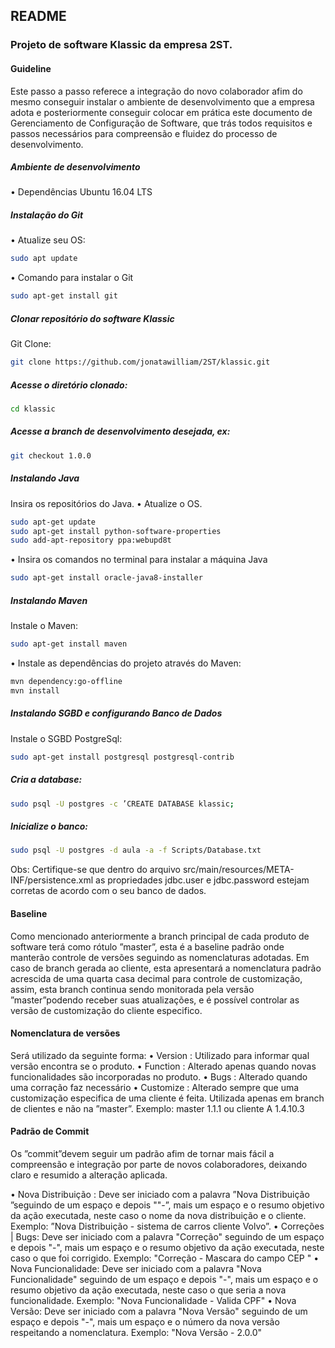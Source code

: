 ## README

### Projeto de software Klassic da empresa 2ST.




#### Guideline

Este passo a passo referece a integração do novo colaborador afim do mesmo conseguir instalar o ambiente de desenvolvimento que a empresa adota e posteriormente conseguir colocar em prática este documento de Gerenciamento de Configuração de Software, que trás todos requisitos e passos necessários para compreensão e fluidez do processo de desenvolvimento.

##### Ambiente de desenvolvimento

•	Dependências
Ubuntu 16.04 LTS

##### Instalação do Git

•	Atualize seu OS:
```sh
sudo apt update
```

•	Comando para instalar o Git
```sh
sudo apt-get install git
```

##### Clonar repositório do software Klassic
Git Clone:
```sh
git clone https://github.com/jonatawilliam/2ST/klassic.git
```

##### Acesse o diretório clonado:
```sh
cd klassic
```
##### Acesse a branch de desenvolvimento desejada, ex:
```sh
git checkout 1.0.0
```

##### Instalando Java
Insira os repositórios do Java.
•	Atualize o OS.
```sh
sudo apt-get update
sudo apt-get install python-software-properties
sudo add-apt-repository ppa:webupd8t
```
•	Insira os comandos no terminal para instalar a máquina Java
```sh
sudo apt-get install oracle-java8-installer
```
##### Instalando Maven
Instale o Maven:
```sh
sudo apt-get install maven
```
•	Instale as dependências do projeto através do Maven:
```sh
mvn dependency:go-offline
mvn install
```

##### Instalando SGBD e configurando Banco de Dados

Instale o SGBD PostgreSql:
```sh
sudo apt-get install postgresql postgresql-contrib
```

##### Cria a database:
```sh
sudo psql -U postgres -c ’CREATE DATABASE klassic;
```

##### Inicialize o banco:
```sh
sudo psql -U postgres -d aula -a -f Scripts/Database.txt
```

Obs: Certifique-se que dentro do arquivo src/main/resources/META-INF/persistence.xml as propriedades jdbc.user e jdbc.password estejam corretas de acordo com o seu banco de dados.


#### Baseline

Como mencionado anteriormente a branch principal de cada produto de software terá como rótulo ”master”, esta é a baseline padrão onde manterão controle de versões seguindo as nomenclaturas adotadas.
Em caso de branch gerada ao cliente, esta apresentará a nomenclatura padrão acrescida de uma quarta casa decimal para controle de customização, assim, esta branch continua sendo monitorada pela versão ”master”podendo receber suas atualizações, e é possível controlar as versão de customização do cliente especifico.

#### Nomenclatura de versões

Será utilizado da seguinte forma:
•	Version : Utilizado para informar qual versão encontra se o produto.
•	Function : Alterado apenas quando novas funcionalidades são incorporadas no produto.
•	Bugs : Alterado quando uma corração faz necessário
•	Customize : Alterado sempre que uma customização especifica de uma cliente é feita. Utilizada apenas em branch de clientes e não na ”master”. Exemplo: master 1.1.1 ou cliente A 1.4.10.3


#### Padrão de Commit

Os ”commit”devem seguir um padrão afim de tornar mais fácil a compreensão e integração por parte de novos colaboradores, deixando claro e resumido a alteração aplicada.

•	Nova Distribuição : Deve ser iniciado com a palavra ”Nova Distribuição ”seguindo de um espaço e depois ""-”, mais um espaço e o resumo objetivo da ação executada, neste caso o nome da nova distribuição e o cliente. Exemplo: ”Nova Distribuição - sistema de carros cliente Volvo”.
•	Correções | Bugs: Deve ser iniciado com a palavra "Correção" seguindo de um espaço e depois "-", mais um espaço e o resumo objetivo da ação executada, neste caso o que foi corrigido. Exemplo: "Correção - Mascara do campo CEP "
•	Nova Funcionalidade: Deve ser iniciado com a palavra "Nova Funcionalidade" seguindo de um espaço e depois "-", mais um espaço e o resumo objetivo da ação executada, neste caso o que seria a nova funcionalidade. Exemplo: "Nova Funcionalidade - Valida CPF"
•	Nova Versão: Deve ser iniciado com a palavra "Nova Versão" seguindo de um espaço e depois "-", mais um espaço e o número da nova versão respeitando a nomenclatura. Exemplo: "Nova Versão - 2.0.0"
